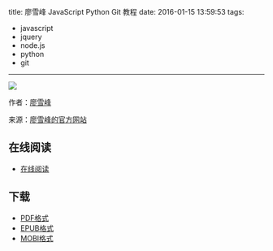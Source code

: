 title: 廖雪峰 JavaScript Python Git 教程
date: 2016-01-15 13:59:53
tags:
  - javascript
  - jquery
  - node.js
  - python
  - git
---

![](https://ek8whxe.cloudimg.io/s/width/226/https://www.gitbook.com/cover/book/wizardforcel/liaoxuefeng.jpg?build=1452837495669&v=12.0.4)

作者：[廖雪峰](http://weibo.com/liaoxuefeng)

来源：[廖雪峰的官方网站](http://www.liaoxuefeng.com/)

<!--more-->

## 在线阅读 ##

+ [在线阅读](https://www.gitbook.com/book/wizardforcel/liaoxuefeng/details)

## 下载 ##

+ [PDF格式](https://www.gitbook.com/download/pdf/book/wizardforcel/liaoxuefeng)
+ [EPUB格式](https://www.gitbook.com/download/epub/book/wizardforcel/liaoxuefeng)
+ [MOBI格式](https://www.gitbook.com/download/mobi/book/wizardforcel/liaoxuefeng)